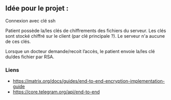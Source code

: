 ## Idée pour le projet :

Connexion avec clé ssh

Patient possède la/les clés de chiffrements des fichiers du serveur. Les clés sont stocké chiffré sur le client (par clé principale ?). Le serveur n'a aucune de ces clés.

Lorsque un docteur demande/recoit l’accès, le patient envoie la/les clé du/des fichier par RSA.


### Liens

- https://matrix.org/docs/guides/end-to-end-encryption-implementation-guide
- https://core.telegram.org/api/end-to-end
 
